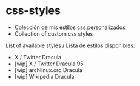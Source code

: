 # css-styles
- Colección de mis estilos css personalizados
- Collection of custom css styles

List of available styles / Lista de estilos disponibles:
- X / Twitter Dracula
- [wip] X / Twitter Dracula 95
- [wip] archlinux.org Dracula
- [wip] Wikipedia Dracula
